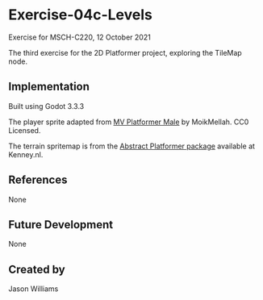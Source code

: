 # Exercise-04c-Levels
Exercise for MSCH-C220, 12 October 2021

The third exercise for the 2D Platformer project, exploring the TileMap node.

## Implementation
Built using Godot 3.3.3

The player sprite adapted from [MV Platformer Male](https://opengameart.org/content/mv-platformer-male-32x64) by MoikMellah. CC0 Licensed.

The terrain spritemap is from the [Abstract Platformer package](https://kenney.nl/assets/abstract-platformer) available at Kenney.nl.

## References
None

## Future Development
None

## Created by 
Jason Williams
